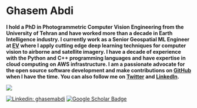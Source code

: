 # Ghasem Abdi

**I hold a PhD in Photogrammetric Computer Vision Engineering from the University of Tehran and have worked more than a decade in Earth Intelligence industry. I currently work as a Senior Geospatial ML Engineer at [EV](https://www.eagleview.com/) where I apply cutting edge deep learning techniques for computer vision to airborne and satellite imagery. I have a decade of experience with the Python and C++ programming languages and have expertise in cloud computing on AWS infrastructure. I am a passionate advocate for the open source software development and make contributions on [GitHub](https://github.com/Abdi-Ghasem) when I have the time. You can also follow me on [Twitter](https://twitter.com/ghasem_abdi) and [LinkedIn](https://ca.linkedin.com/in/ghasemabdi).**

<img src="https://github-readme-stats.vercel.app/api?username=Abdi-Ghasem&&show_icons=true&theme=radical&bg_color=30,0d0d0d,191919&title_color=fff&text_color=fff&icon_color=79ff97">

[![Linkedin: ghasemabdi](https://img.shields.io/badge/-Ghasem%20Abdi-blue?style=flat-square&logo=Linkedin&logoColor=white&link=https://www.linkedin.com/in/ghasemabdi/)](https://www.linkedin.com/in/ghasemabdi/)
[![Google Scholar Badge](https://img.shields.io/badge/Google-Scholar-red)](https://scholar.google.com/citations?user=Nf8D3PMAAAAJ&hl=en)
